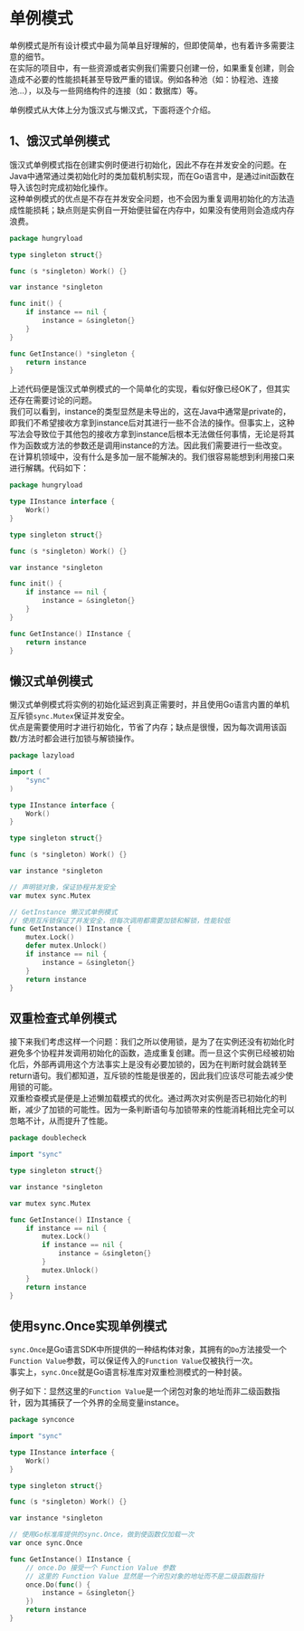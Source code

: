 # 单例模式

单例模式是所有设计模式中最为简单且好理解的，但即使简单，也有着许多需要注意的细节。
<br>
在实际的项目中，有一些资源或者实例我们需要只创建一份，如果重复创建，则会造成不必要的性能损耗甚至导致严重的错误。例如各种池（如：协程池、连接池...），以及与一些网络构件的连接（如：数据库）等。
<br>

单例模式从大体上分为饿汉式与懒汉式，下面将逐个介绍。

## 1、饿汉式单例模式

饿汉式单例模式指在创建实例时便进行初始化，因此不存在并发安全的问题。在Java中通常通过类初始化时的类加载机制实现，而在Go语言中，是通过init函数在导入该包时完成初始化操作。
<br>
这种单例模式的优点是不存在并发安全问题，也不会因为重复调用初始化的方法造成性能损耗；缺点则是实例自一开始便驻留在内存中，如果没有使用则会造成内存浪费。

```go
package hungryload

type singleton struct{}

func (s *singleton) Work() {}

var instance *singleton

func init() {
	if instance == nil {
		instance = &singleton{}
	}
}

func GetInstance() *singleton {
	return instance
}
```

上述代码便是饿汉式单例模式的一个简单化的实现，看似好像已经OK了，但其实还存在需要讨论的问题。
<br>
我们可以看到，instance的类型显然是未导出的，这在Java中通常是private的，即我们不希望接收方拿到instance后对其进行一些不合法的操作。但事实上，这种写法会导致位于其他包的接收方拿到instance后根本无法做任何事情，无论是将其作为函数或方法的参数还是调用instance的方法。因此我们需要进行一些改变。
<br>
在计算机领域中，没有什么是多加一层不能解决的。我们很容易能想到利用接口来进行解耦。代码如下：

```go
package hungryload

type IInstance interface {
	Work()
}

type singleton struct{}

func (s *singleton) Work() {}

var instance *singleton

func init() {
	if instance == nil {
		instance = &singleton{}
	}
}

func GetInstance() IInstance {
	return instance
}

```

## 懒汉式单例模式

懒汉式单例模式将实例的初始化延迟到真正需要时，并且使用Go语言内置的单机互斥锁`sync.Mutex`保证并发安全。
<br>
优点是需要使用时才进行初始化，节省了内存；缺点是很慢，因为每次调用该函数/方法时都会进行加锁与解锁操作。

```go
package lazyload

import (
	"sync"
)

type IInstance interface {
	Work()
}

type singleton struct{}

func (s *singleton) Work() {}

var instance *singleton

// 声明锁对象，保证协程并发安全
var mutex sync.Mutex

// GetInstance 懒汉式单例模式
// 使用互斥锁保证了并发安全，但每次调用都需要加锁和解锁，性能较低
func GetInstance() IInstance {
	mutex.Lock()
	defer mutex.Unlock()
	if instance == nil {
		instance = &singleton{}
	}
	return instance
}
```

## 双重检查式单例模式

接下来我们考虑这样一个问题：我们之所以使用锁，是为了在实例还没有初始化时避免多个协程并发调用初始化的函数，造成重复创建。而一旦这个实例已经被初始化后，外部再调用这个方法事实上是没有必要加锁的，因为在判断时就会跳转至return语句。我们都知道，互斥锁的性能是很差的，因此我们应该尽可能去减少使用锁的可能。
<br>
双重检查模式是便是上述懒加载模式的优化。通过两次对实例是否已初始化的判断，减少了加锁的可能性。因为一条判断语句与加锁带来的性能消耗相比完全可以忽略不计，从而提升了性能。

```go
package doublecheck

import "sync"

type singleton struct{}

var instance *singleton

var mutex sync.Mutex

func GetInstance() IInstance {
	if instance == nil {
		mutex.Lock()
		if instance == nil {
			instance = &singleton{}
		}
		mutex.Unlock()
	}
	return instance
}
```

## 使用sync.Once实现单例模式

`sync.Once`是Go语言SDK中所提供的一种结构体对象，其拥有的`Do`方法接受一个`Function Value`参数，可以保证传入的`Function Value`仅被执行一次。
<br>
事实上，`sync.Once`就是Go语言标准库对双重检测模式的一种封装。

例子如下：显然这里的`Function Value`是一个闭包对象的地址而非二级函数指针，因为其捕获了一个外界的全局变量instance。

```go
package synconce

import "sync"

type IInstance interface {
	Work()
}

type singleton struct{}

func (s *singleton) Work() {}

var instance *singleton

// 使用Go标准库提供的sync.Once，做到使函数仅加载一次
var once sync.Once

func GetInstance() IInstance {
	// once.Do 接受一个 Function Value 参数
	// 这里的 Function Value 显然是一个闭包对象的地址而不是二级函数指针
	once.Do(func() {
		instance = &singleton{}
	})
	return instance
}
```